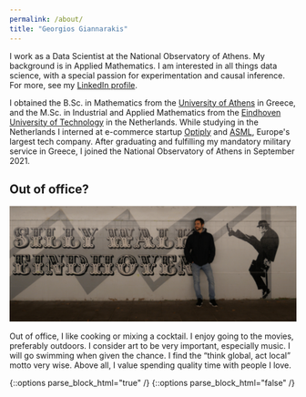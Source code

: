 ```yaml
---
permalink: /about/
title: "Georgios Giannarakis"
---
```


[//]: # (add video / slides / paper where needed)

I work as a Data Scientist at the National Observatory of Athens.
My background is in Applied Mathematics.
I am interested in all things data science, 
with a special passion for experimentation and causal inference.
For more, see my [LinkedIn profile](https://www.linkedin.com/in/ggiannarakis/).

I obtained the B.Sc. in Mathematics from the [University of Athens](https://en.math.uoa.gr/)
in Greece, and the M.Sc. in Industrial and Applied Mathematics from the
[Eindhoven University of Technology](https://www.tue.nl/en/our-university/departments/mathematics-and-computer-science/)
in the Netherlands. While studying in the Netherlands I 
interned at e-commerce startup [Optiply](https://optiply.co.uk/) and [ASML](https://www.asml.com/en), 
Europe's largest tech company.
After graduating and fulfilling my mandatory military service in Greece, I joined
the National Observatory of Athens in September 2021.

[//]: # (## Experience)

[//]: # (* 2021-now: **Data Scientist**, _National Observatory of Athens, Greece_)

[//]: # (* 2020: **Data Science Intern**, _ASML, The Netherlands_)

[//]: # (* 2018: **Business Intelligence Intern**, _Optiply, The Netherlands_)

[//]: # (## Education)

[//]: # (<span style="font-size:0.5em;">LOVE!</span>)

[//]: # (* **M.Sc. in Industrial and Applied Mathematics**, _Eindhoven University of Technology, 2020_)

[//]: # (* **B.Sc. in Mathematics**, _University of Athens, 2016_)

## Out of office?

[//]: # (I consider balance to be a virtue that an individual acquires via exposure )

[//]: # (to a diverse set of experiences; striking such a balance is a life goal of mine. )

[//]: # (I have worked at a leading tech company using cutting edge science, studied at a top )

[//]: # (technical university, brewed cofee for customers at a café, created videos while serving in the army.)

[//]: # (While not a coherent body of activities, I cherish each of them separately for directing me in life, )

[//]: # (and most of all for teaching me to perceive adversity as opportunity; to have a growth mindset.)

![](/assets/images/silly.png)

Out of office, I like cooking or mixing a cocktail. I enjoy going to the movies, 
preferably outdoors. I consider art to be very important, especially music. 
I will go swimming when given the chance. I find the “think global, act local” motto very wise. 
Above all, I value spending quality time with people I love. 

{::options parse_block_html="true" /}
{::options parse_block_html="false" /}